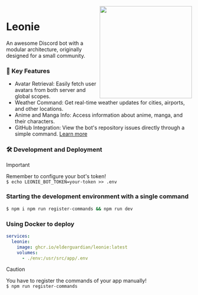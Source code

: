 <img src="https://github.com/elderguardian/leonie/assets/129489839/1cedd811-21af-4f26-9299-406dc2ac3fcc" align="right" width="250px">

# Leonie
An awesome Discord bot with a modular architecture, originally designed for a small community.

### 🚀 Key Features
- Avatar Retrieval: Easily fetch user avatars from both server and global scopes.
- Weather Command: Get real-time weather updates for cities, airports, and other locations.
- Anime and Manga Info: Access information about anime, manga, and their characters.
- GitHub Integration: View the bot's repository issues directly through a simple command. [Learn more](https://elderguardian.github.io/blog/articles/INTEGRATING_GITHUB_INTO_LEONIE.html)

### 🛠️ Development and Deployment
> [!IMPORTANT]
> Remember to configure your bot's token! <br> `$ echo LEONIE_BOT_TOKEN=your-token >> .env`

### Starting the development environment with a single command
```bash
$ npm i npm run register-commands && npm run dev
```

### Using Docker to deploy
```yaml
services:
  leonie:
    image: ghcr.io/elderguardian/leonie:latest
    volumes:
      - ./env:/usr/src/app/.env
```

> [!CAUTION]
> You have to register the commands of your app manually! <br> `$ npm run register-commands`
